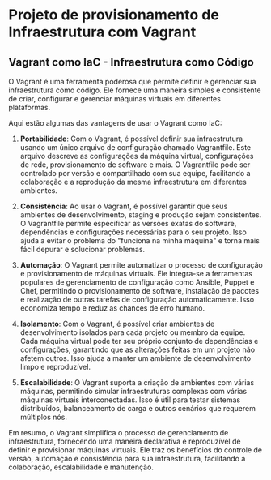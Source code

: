 # Projeto de provisionamento de Infraestrutura com Vagrant

## Vagrant como IaC - Infraestrutura como Código

O Vagrant é uma ferramenta poderosa que permite definir e gerenciar sua infraestrutura como código. Ele fornece uma maneira simples e consistente de criar, configurar e gerenciar máquinas virtuais em diferentes plataformas.

Aqui estão algumas das vantagens de usar o Vagrant como IaC:

1. **Portabilidade**: Com o Vagrant, é possível definir sua infraestrutura usando um único arquivo de configuração chamado Vagrantfile. Este arquivo descreve as configurações da máquina virtual, configurações de rede, provisionamento de software e mais. O Vagrantfile pode ser controlado por versão e compartilhado com sua equipe, facilitando a colaboração e a reprodução da mesma infraestrutura em diferentes ambientes.

2. **Consistência**: Ao usar o Vagrant, é possível garantir que seus ambientes de desenvolvimento, staging e produção sejam consistentes. O Vagrantfile permite especificar as versões exatas do software, dependências e configurações necessárias para o seu projeto. Isso ajuda a evitar o problema do "funciona na minha máquina" e torna mais fácil depurar e solucionar problemas.

3. **Automação**: O Vagrant permite automatizar o processo de configuração e provisionamento de máquinas virtuais. Ele integra-se a ferramentas populares de gerenciamento de configuração como Ansible, Puppet e Chef, permitindo o provisionamento de software, instalação de pacotes e realização de outras tarefas de configuração automaticamente. Isso economiza tempo e reduz as chances de erro humano.

4. **Isolamento**: Com o Vagrant, é possível criar ambientes de desenvolvimento isolados para cada projeto ou membro da equipe. Cada máquina virtual pode ter seu próprio conjunto de dependências e configurações, garantindo que as alterações feitas em um projeto não afetem outros. Isso ajuda a manter um ambiente de desenvolvimento limpo e reproduzível.

5. **Escalabilidade**: O Vagrant suporta a criação de ambientes com várias máquinas, permitindo simular infraestruturas complexas com várias máquinas virtuais interconectadas. Isso é útil para testar sistemas distribuídos, balanceamento de carga e outros cenários que requerem múltiplos nós.

Em resumo, o Vagrant simplifica o processo de gerenciamento de infraestrutura, fornecendo uma maneira declarativa e reproduzível de definir e provisionar máquinas virtuais. Ele traz os benefícios do controle de versão, automação e consistência para sua infraestrutura, facilitando a colaboração, escalabilidade e manutenção.